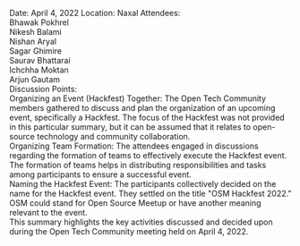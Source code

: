 Date: April 4, 2022 Location: Naxal Attendees:  
Bhawak Pokhrel  
Nikesh Balami  
Nishan Aryal  
Sagar Ghimire  
Saurav Bhattarai  
Ichchha Moktan  
Arjun Gautam  
Discussion Points:  
Organizing an Event (Hackfest) Together: The Open Tech Community members
gathered to discuss and plan the organization of an upcoming event,
specifically a Hackfest. The focus of the Hackfest was not provided in this
particular summary, but it can be assumed that it relates to open-source
technology and community collaboration.  
Organizing Team Formation: The attendees engaged in discussions regarding the
formation of teams to effectively execute the Hackfest event. The formation of
teams helps in distributing responsibilities and tasks among participants to
ensure a successful event.  
Naming the Hackfest Event: The participants collectively decided on the name
for the Hackfest event. They settled on the title "OSM Hackfest 2022." OSM
could stand for Open Source Meetup or have another meaning relevant to the
event.  
This summary highlights the key activities discussed and decided upon during
the Open Tech Community meeting held on April 4, 2022.

